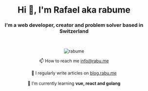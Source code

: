 <h1 align="center">Hi 👋, I'm Rafael aka rabume</h1>
<h3 align="center">I'm a web developer, creator and problem solver based in Switzerland</h3>
<br />
<p align="center">
   <img align="center" src="https://github-readme-stats.vercel.app/api?username=rabume&show_icons=true&locale=en&theme=transparent" alt="rabume" />
<p/>

<p align="center">
📫 How to reach me <a href="mailto:info@rabu.me">info@rabu.me<a/>
<br /><br />
📝 I regularly write articles on <a href="https://blog.rabu.me">blog.rabu.me<a/>
<br /><br />
🌱 I’m currently learning <b> vue, react and golang</b> 
